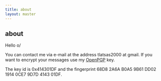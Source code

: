 ```yaml
---
title: about
layout: master
---
```


about
-----

Hello o/

You can contact me via e-mail at the address tlatsas2000 at gmail. If you want to encrypt your messages use my
[OpenPGP](http://pgp.mit.edu:11371/pks/lookup?op=vindex&search=0x0CE79D7D414301DF) key.

The key id is 0x414301DF and the fingerprint 68D8 2A6A B0A5 9B61 DD02  1914 0CE7 9D7D 4143 01DF.
